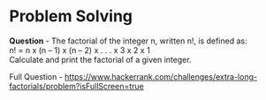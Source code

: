 # Problem Solving

**Question** - The factorial of the integer n, written n!, is defined as:  
n! = n x (n – 1) x (n – 2) x . . . x 3 x 2 x 1  
Calculate and print the factorial of a given integer.

Full Question - https://www.hackerrank.com/challenges/extra-long-factorials/problem?isFullScreen=true
